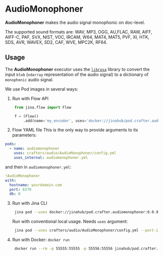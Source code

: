 # AudioMonophoner

**AudioMonophoner** makes the audio signal monophonic on doc-level.

The supported sound formats are:
WAV, MP3, OGG, AU,FLAC, RAW, AIFF, AIFF-C, PAF, SVX, NIST, VOC, IRCAM, W64, MAT4, MAT5, PVF, XI, HTK, SDS, AVR, WAVEX, SD2, CAF, WVE, MPC2K, RF64.

## Usage

The **AudioMonophoner** executor uses the [`librosa`](https://github.com/librosa/librosa)  library to convert the input `blob` (`ndarray` representation of the audio signal) to a dictionary of `monophonic` audio signal. 

We use Pod images in several ways:
   
1. Run with Flow API
   ```python
    from jina.flow import Flow

    f = (Flow()
        .add(name='my_encoder', uses='docker://jinahub/pod.crafter.audiomonophoner:0.0.9-1.0.1', port_in=55555, port_out=55556))
    ```
 
 2. Flow YAML file
  This is the only way to provide arguments to its parameters:

  ```yaml
  pods:
    - name: audiomonophoner
      uses: crafters/audio/AudioMonophoner/config.yml
      uses_internal: audiomonophoner.yml
  ```

  and then in `audiomonophoner.yml`:
  ```yaml
  !AudioMonophoner
  with:
    hostname: yourdomain.com
    port: 6379
    db: 0
  ```

3. Run with Jina CLI
   ```bash
    jina pod --uses docker://jinahub/pod.crafter.audiomonophoner:0.0.9-1.0.1 --port-in 55555 --port-out 55556
    ```
    
   Run with conventional local usage. Needs `uses` argument:
   ```bash
    jina pod --uses crafters/audio/AudioMonophoner/config.yml --port-in 55555 --port-out 55556
   ```
   
4. Run with Docker: `docker run`
   ```bash
    docker run --rm -p 55555:55555 -p 55556:55556 jinahub/pod.crafter.audiomonophoner:0.0.9-1.0.1 --port-in 55555 --port-out 55556
    ```
 
